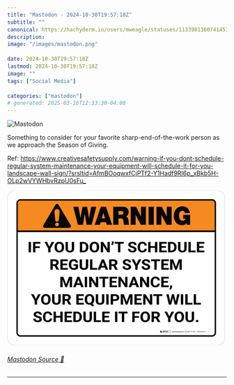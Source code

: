 ```yaml
---
title: "Mastodon - 2024-10-30T19:57:18Z"
subtitle: ""
canonical: https://hachyderm.io/users/mweagle/statuses/113398136074145325
description:
image: "/images/mastodon.png"

date: 2024-10-30T19:57:18Z
lastmod: 2024-10-30T19:57:18Z
image: ""
tags: ["Social Media"]

categories: ["mastodon"]
# generated: 2025-03-16T12:33:30-04:00
---
```

![Mastodon](/images/mastodon.png)

<p>Something to consider for your favorite sharp-end-of-the-work person as we approach the Season of Giving.</p><p>Ref: <a href="https://www.creativesafetysupply.com/warning-if-you-dont-schedule-regular-system-maintenance-your-equipment-will-schedule-it-for-you-landscape-wall-sign/?srsltid=AfmBOoqwxfCjPTf2-Y1Hadf9RI6p_xBkb5H-OLp2wVYWHbvRzpU0sFu_" target="_blank" rel="nofollow noopener noreferrer" translate="no"><span class="invisible">https://www.</span><span class="ellipsis">creativesafetysupply.com/warni</span><span class="invisible">ng-if-you-dont-schedule-regular-system-maintenance-your-equipment-will-schedule-it-for-you-landscape-wall-sign/?srsltid=AfmBOoqwxfCjPTf2-Y1Hadf9RI6p_xBkb5H-OLp2wVYWHbvRzpU0sFu_</span></a></p>

![](0c36d02b10b3408e.jpeg)

###### [Mastodon Source 🐘](https://hachyderm.io/@mweagle/113398136074145325)

___
